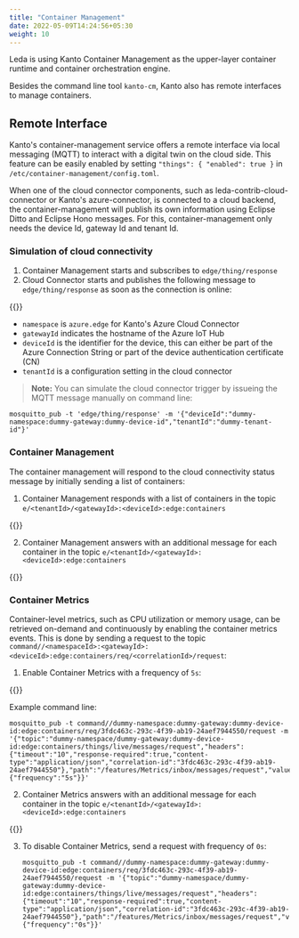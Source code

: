```yaml
---
title: "Container Management"
date: 2022-05-09T14:24:56+05:30
weight: 10
---
```


Leda is using Kanto Container Management as the upper-layer container runtime and container orchestration engine.

Besides the command line tool `kanto-cm`, Kanto also has remote interfaces to manage containers.

## Remote Interface

Kanto's container-management service offers a remote interface via local messaging (MQTT) to interact with a digital twin on the cloud side.
This feature can be easily enabled by setting `"things": { "enabled": true }` in `/etc/container-management/config.toml`.

When one of the cloud connector components, such as leda-contrib-cloud-connector or Kanto's azure-connector, is connected to a cloud backend, the container-management will publish its own information using Eclipse Ditto and Eclipse Hono messages. For this, container-management only needs the device Id, gateway Id and tenant Id.

### Simulation of cloud connectivity

1. Container Management starts and subscribes to `edge/thing/response`
2. Cloud Connector starts and publishes the following message to `edge/thing/response` as soon as the connection is online:

{{<readfile file="simulate-connectivity.json" code="true" lang="json">}}

- `namespace` is `azure.edge` for Kanto's Azure Cloud Connector
- `gatewayId` indicates the hostname of the Azure IoT Hub
- `deviceId` is the identifier for the device, this can either be part of the Azure Connection String or part of the device authentication certificate (CN)
- `tenantId` is a configuration setting in the cloud connector

> **Note:** You can simulate the cloud connector trigger by issueing the MQTT message manually on command line:

```shell
mosquitto_pub -t 'edge/thing/response' -m '{"deviceId":"dummy-namespace:dummy-gateway:dummy-device-id","tenantId":"dummy-tenant-id"}'
```

### Container Management

The container management will respond to the cloud connectivity status message by initially sending a list of containers:

1. Container Management responds with a list of containers in the topic `e/<tenantId>/<gatewayId>:<deviceId>:edge:containers`

{{<readfile file="container-management-list.json" code="true" lang="json">}}

2. Container Management answers with an additional message for each container in the topic `e/<tenantId>/<gatewayId>:<deviceId>:edge:containers`

{{<readfile file="container-management-detail.json" code="true" lang="json">}}

### Container Metrics

Container-level metrics, such as CPU utilization or memory usage, can be retrieved on-demand and continuously by enabling the container metrics events.
This is done by sending a request to the topic `command//<namespaceId>:<gatewayId>:<deviceId>:edge:containers/req/<correlationId>/request`:

1. Enable Container Metrics with a frequency of `5s`:

{{<readfile file="container-metrics-request.json" code="true" lang="json">}}

Example command line:

```shell
mosquitto_pub -t command//dummy-namespace:dummy-gateway:dummy-device-id:edge:containers/req/3fdc463c-293c-4f39-ab19-24aef7944550/request -m '{"topic":"dummy-namespace/dummy-gateway:dummy-device-id:edge:containers/things/live/messages/request","headers":{"timeout":"10","response-required":true,"content-type":"application/json","correlation-id":"3fdc463c-293c-4f39-ab19-24aef7944550"},"path":"/features/Metrics/inbox/messages/request","value":{"frequency":"5s"}}'
```

2. Container Metrics answers with an additional message for each container in the topic `e/<tenantId>/<gatewayId>:<deviceId>:edge:containers`

{{<readfile file="container-management-detail.json" code="true" lang="json">}}

3. To disable Container Metrics, send a request with frequency of `0s`:

    ```shell
    mosquitto_pub -t command//dummy-namespace:dummy-gateway:dummy-device-id:edge:containers/req/3fdc463c-293c-4f39-ab19-24aef7944550/request -m '{"topic":"dummy-namespace/dummy-gateway:dummy-device-id:edge:containers/things/live/messages/request","headers":{"timeout":"10","response-required":true,"content-type":"application/json","correlation-id":"3fdc463c-293c-4f39-ab19-24aef7944550"},"path":"/features/Metrics/inbox/messages/request","value":{"frequency":"0s"}}'
    ```
